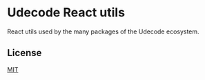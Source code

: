 # Udecode React utils

React utils used by the many packages of the Udecode ecosystem.

## License

[MIT](../../LICENSE)
